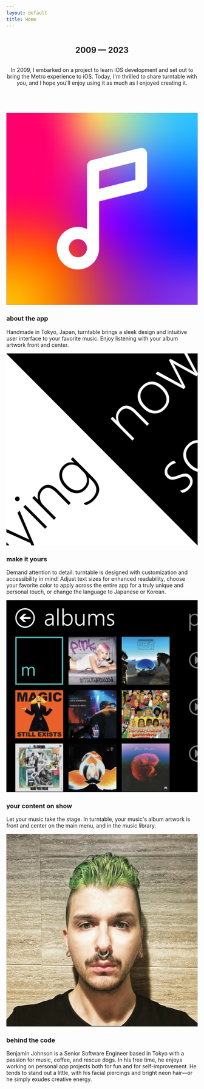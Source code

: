 ```yaml
---
layout: default
title: Home
---
```


<!-- One -->
<section id="one" class="wrapper style2 special">
	<header class="major">
		<div style="display: flex; align-items: center; justify-content: center; flex-direction: column;">
		<h2>2009 &mdash; 2023</h2>
		<p>In 2009, I embarked on a project to learn iOS development and set out to bring the Metro experience to iOS. Today, I'm thrilled to share <span class="gradient-text">turntable</span> with you, and I hope you'll enjoy using it as much as I enjoyed creating it.</p>
	</div>
	</header>
</section>

<!-- Two -->
<section id="two" class="wrapper">
	<div class="inner alt">
		<section class="spotlight">
			<div class="image"><img src="assets/images/pic01.png" alt="" /></div>
			<div class="content">
				<h3>about the app</h3>
				<p>Handmade in Tokyo, Japan, <span>turntable</span> brings a sleek design and intuitive user interface to your favorite music. Enjoy listening with your album artwork front and center.</p>
			</div>
		</section>
		<section class="spotlight">
			<div class="image"><img src="assets/images/pic02.png" alt="" /></div>
			<div class="content">
				<h3>make it yours</h3>
				<p>Demand attention to detail. <span>turntable</span> is designed with customization and accessibility in mind! Adjust text sizes for enhanced readability, choose your favorite color to apply across the entire app for a truly unique and personal touch, or change the language to Japanese or Korean.</p>
			</div>
		</section>
		<section class="spotlight">
			<div class="image"><img src="assets/images/albums.jpg" alt="" /></div>
			<div class="content">
				<h3>your content on show</h3>
				<p>Let your music take the stage. In <span>turntable</span>, your music's album artwork is front and center on the main menu, and in the music library.</p>
			</div>
		</section>
		<section class="spotlight">
			<div class="image"><img src="assets/images/me.jpg" alt="" /></div>
			<div class="content">
				<h3>behind the code</h3>
				<p>Benjamin Johnson is a Senior Software Engineer based in Tokyo with a passion for music, coffee, and rescue dogs. In his free time, he enjoys working on personal app projects both for fun and for self-improvement. He tends to stand out a little, with his facial piercings and bright neon hair&mdash;or he simply exudes creative energy.</p>
			</div>
		</section>
	</div>
</section>
